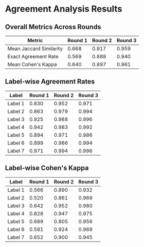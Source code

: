 # Agreement Analysis Results

## Overall Metrics Across Rounds

| Metric | Round 1 | Round 2 | Round 3 |
|--------|---------|---------|---------|
| Mean Jaccard Similarity | 0.668 | 0.917 | 0.959 |
| Exact Agreement Rate | 0.569 | 0.888 | 0.940 |
| Mean Cohen's Kappa | 0.640 | 0.897 | 0.961 |

## Label-wise Agreement Rates

| Label | Round 1 | Round 2 | Round 3 |
|-------|---------|---------|---------|
| Label 1 | 0.830 | 0.952 | 0.971 |
| Label 2 | 0.863 | 0.979 | 0.994 |
| Label 3 | 0.925 | 0.988 | 0.996 |
| Label 4 | 0.942 | 0.983 | 0.992 |
| Label 5 | 0.894 | 0.971 | 0.986 |
| Label 6 | 0.899 | 0.986 | 0.994 |
| Label 7 | 0.971 | 0.994 | 0.996 |

## Label-wise Cohen's Kappa

| Label | Round 1 | Round 2 | Round 3 |
|-------|---------|---------|---------|
| Label 1 | 0.566 | 0.890 | 0.932 |
| Label 2 | 0.520 | 0.861 | 0.969 |
| Label 3 | 0.642 | 0.952 | 0.980 |
| Label 4 | 0.828 | 0.947 | 0.975 |
| Label 5 | 0.689 | 0.805 | 0.956 |
| Label 6 | 0.581 | 0.924 | 0.969 |
| Label 7 | 0.652 | 0.900 | 0.945 |